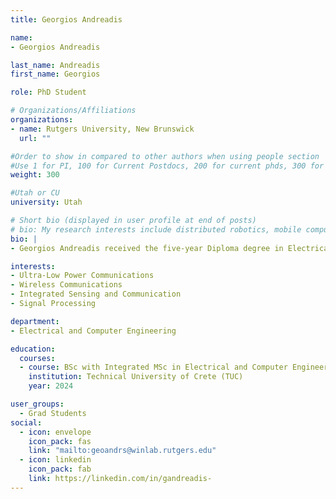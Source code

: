 ```yaml
---
title: Georgios Andreadis

name: 
- Georgios Andreadis

last_name: Andreadis
first_name: Georgios

role: PhD Student

# Organizations/Affiliations
organizations:
- name: Rutgers University, New Brunswick
  url: ""

#Order to show in compared to other authors when using people section
#Use 1 for PI, 100 for Current Postdocs, 200 for current phds, 300 for current masters, 400 for current undergrads, 800 for alum postdocs, 810 for alum phds, 820 for alum masters, and 830 for alum undergrads, 900 for tools, 1000 for projects, 900 for tools, 1000 for projects
weight: 300

#Utah or CU
university: Utah

# Short bio (displayed in user profile at end of posts)
# bio: My research interests include distributed robotics, mobile computing and programmable matter.
bio: |
- Georgios Andreadis received the five-year Diploma degree in Electrical and Computer Engineering from the Technical University of Crete, Greece, in 2024. He is currently pursuing the Ph.D. degree with WINLAB, Rutgers University, NJ, USA. His research interests include low-power wireless communications, Bluetooth Low Energy (BLE) and RFID tag localization, integrated sensing and communication (ISAC), and signal processing.

interests:
- Ultra-Low Power Communications
- Wireless Communications
- Integrated Sensing and Communication
- Signal Processing

department:
- Electrical and Computer Engineering

education:
  courses:
  - course: BSc with Integrated MSc in Electrical and Computer Engineering
    institution: Technical University of Crete (TUC)
    year: 2024

user_groups:
  - Grad Students
social:
  - icon: envelope
    icon_pack: fas
    link: "mailto:geoandrs@winlab.rutgers.edu"
  - icon: linkedin
    icon_pack: fab
    link: https://linkedin.com/in/gandreadis-
---
```

